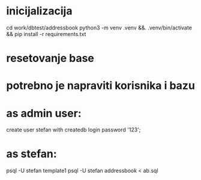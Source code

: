# inicijalizacija

cd work/dbtest/addressbook
python3 -m venv .venv &&. .venv/bin/activate && pip install -r requirements.txt

# resetovanje base

# potrebno je napraviti korisnika i bazu 

<!-- sudo -iu postgres
psql
createdb -h localhost -p 5432 -U stefan adr
psql -h localhost -U stefan -d adr -f /home/stefan/work/dbtest/addressbook/ab.py -->

# as admin user:

create user stefan with createdb login password '123';

# as stefan:

psql -U stefan template1
psql -U stefan addressbook < ab.sql 

